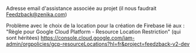 Adresse email d'assistance associée au projet (il nous faudrait Feedzback@zenika.com)

Problème avec le choix de la location pour la création de Firebase lié aux :
"Règle pour Google Cloud Platform - Resource Location Restriction" (qui sont héritées)
https://console.cloud.google.com/iam-admin/orgpolicies/gcp-resourceLocations?hl=fr&project=feedzback-v2-dev

